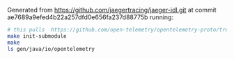 Generated from  https://github.com/jaegertracing/jaeger-idl.git at commit ae7689a9efed4b22a257dfd0e656fa237d88775b running:

```bash
# this pulls  https://github.com/open-telemetry/opentelemetry-proto/tree/4ca4f0335c63cda7ab31ea7ed70d6553aee14dce
make init-submodule
make
ls gen/java/io/opentelemetry
``` 
